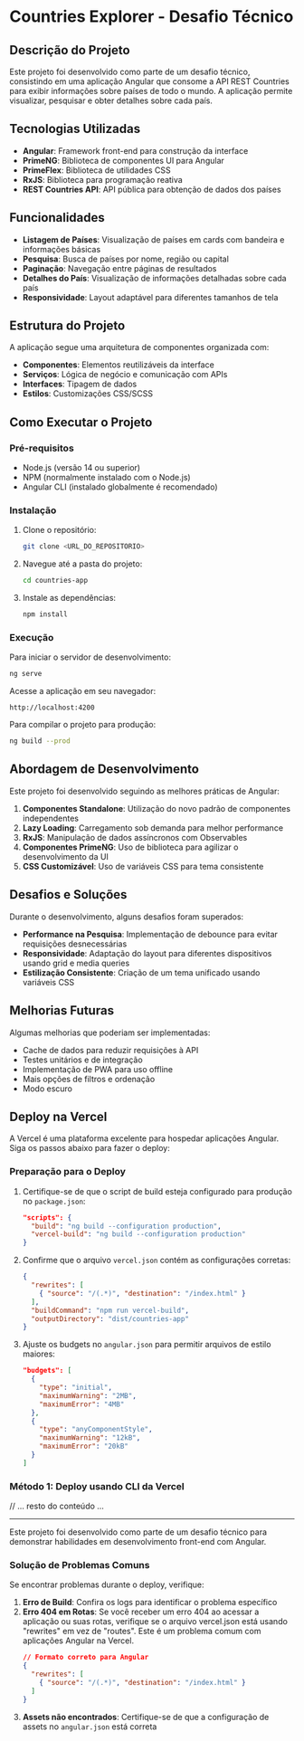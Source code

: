 # Countries Explorer - Desafio Técnico

## Descrição do Projeto

Este projeto foi desenvolvido como parte de um desafio técnico, consistindo em uma aplicação Angular que consome a API REST Countries para exibir informações sobre países de todo o mundo. A aplicação permite visualizar, pesquisar e obter detalhes sobre cada país.

## Tecnologias Utilizadas

- **Angular**: Framework front-end para construção da interface
- **PrimeNG**: Biblioteca de componentes UI para Angular
- **PrimeFlex**: Biblioteca de utilidades CSS
- **RxJS**: Biblioteca para programação reativa
- **REST Countries API**: API pública para obtenção de dados dos países

## Funcionalidades

- **Listagem de Países**: Visualização de países em cards com bandeira e informações básicas
- **Pesquisa**: Busca de países por nome, região ou capital
- **Paginação**: Navegação entre páginas de resultados
- **Detalhes do País**: Visualização de informações detalhadas sobre cada país
- **Responsividade**: Layout adaptável para diferentes tamanhos de tela

## Estrutura do Projeto

A aplicação segue uma arquitetura de componentes organizada com:

- **Componentes**: Elementos reutilizáveis da interface
- **Serviços**: Lógica de negócio e comunicação com APIs
- **Interfaces**: Tipagem de dados
- **Estilos**: Customizações CSS/SCSS

## Como Executar o Projeto

### Pré-requisitos

- Node.js (versão 14 ou superior)
- NPM (normalmente instalado com o Node.js)
- Angular CLI (instalado globalmente é recomendado)

### Instalação

1. Clone o repositório:
   ```bash
   git clone <URL_DO_REPOSITORIO>
   ```

2. Navegue até a pasta do projeto:
   ```bash
   cd countries-app
   ```

3. Instale as dependências:
   ```bash
   npm install
   ```

### Execução

Para iniciar o servidor de desenvolvimento:
```bash
ng serve
```

Acesse a aplicação em seu navegador:
```
http://localhost:4200
```

Para compilar o projeto para produção:
```bash
ng build --prod
```

## Abordagem de Desenvolvimento

Este projeto foi desenvolvido seguindo as melhores práticas de Angular:

1. **Componentes Standalone**: Utilização do novo padrão de componentes independentes
2. **Lazy Loading**: Carregamento sob demanda para melhor performance
3. **RxJS**: Manipulação de dados assíncronos com Observables
4. **Componentes PrimeNG**: Uso de biblioteca para agilizar o desenvolvimento da UI
5. **CSS Customizável**: Uso de variáveis CSS para tema consistente

## Desafios e Soluções

Durante o desenvolvimento, alguns desafios foram superados:

- **Performance na Pesquisa**: Implementação de debounce para evitar requisições desnecessárias
- **Responsividade**: Adaptação do layout para diferentes dispositivos usando grid e media queries
- **Estilização Consistente**: Criação de um tema unificado usando variáveis CSS

## Melhorias Futuras

Algumas melhorias que poderiam ser implementadas:

- Cache de dados para reduzir requisições à API
- Testes unitários e de integração
- Implementação de PWA para uso offline
- Mais opções de filtros e ordenação
- Modo escuro

## Deploy na Vercel

A Vercel é uma plataforma excelente para hospedar aplicações Angular. Siga os passos abaixo para fazer o deploy:

### Preparação para o Deploy

1. Certifique-se de que o script de build esteja configurado para produção no `package.json`:
   ```json
   "scripts": {
     "build": "ng build --configuration production",
     "vercel-build": "ng build --configuration production"
   }
   ```

2. Confirme que o arquivo `vercel.json` contém as configurações corretas:
   ```json
   {
     "rewrites": [
       { "source": "/(.*)", "destination": "/index.html" }
     ],
     "buildCommand": "npm run vercel-build",
     "outputDirectory": "dist/countries-app"
   }
   ```

3. Ajuste os budgets no `angular.json` para permitir arquivos de estilo maiores:
   ```json
   "budgets": [
     {
       "type": "initial",
       "maximumWarning": "2MB",
       "maximumError": "4MB"
     },
     {
       "type": "anyComponentStyle",
       "maximumWarning": "12kB",
       "maximumError": "20kB"
     }
   ]
   ```

### Método 1: Deploy usando CLI da Vercel

// ... resto do conteúdo ...

---

Este projeto foi desenvolvido como parte de um desafio técnico para demonstrar habilidades em desenvolvimento front-end com Angular.

### Solução de Problemas Comuns

Se encontrar problemas durante o deploy, verifique:

1. **Erro de Build**: Confira os logs para identificar o problema específico
2. **Erro 404 em Rotas**: Se você receber um erro 404 ao acessar a aplicação ou suas rotas, verifique se o arquivo vercel.json está usando "rewrites" em vez de "routes". Este é um problema comum com aplicações Angular na Vercel.
   ```json
   // Formato correto para Angular
   {
     "rewrites": [
       { "source": "/(.*)", "destination": "/index.html" }
     ]
   }
   ```
3. **Assets não encontrados**: Certifique-se de que a configuração de assets no `angular.json` está correta
